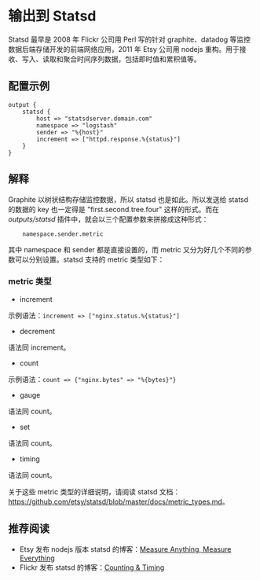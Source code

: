 # 输出到 Statsd

Statsd 最早是 2008 年 Flickr 公司用 Perl 写的针对 graphite、datadog 等监控数据后端存储开发的前端网络应用，2011 年 Etsy 公司用 nodejs 重构。用于接收、写入、读取和聚合时间序列数据，包括即时值和累积值等。

## 配置示例

```
output {
    statsd {
        host => "statsdserver.domain.com"
        namespace => "logstash"
        sender => "%{host}"
        increment => ["httpd.response.%{status}"]
    }
}
```

## 解释

Graphite 以树状结构存储监控数据，所以 statsd 也是如此。所以发送给 statsd 的数据的 key 也一定得是 "first.second.tree.four" 这样的形式。而在 *outputs/statsd* 插件中，就会以三个配置参数来拼接成这种形式：

```
    namespace.sender.metric
```

其中 namespace 和 sender 都是直接设置的，而 metric 又分为好几个不同的参数可以分别设置。statsd 支持的 metric 类型如下：

### metric 类型

* increment

示例语法：`increment => ["nginx.status.%{status}"]`

* decrement

语法同 increment。

* count

示例语法：`count => {"nginx.bytes" => "%{bytes}"}`

* gauge

语法同 count。

* set

语法同 count。

* timing

语法同 count。

关于这些 metric 类型的详细说明，请阅读 statsd 文档：<https://github.com/etsy/statsd/blob/master/docs/metric_types.md>。

## 推荐阅读

* Etsy 发布 nodejs 版本 statsd 的博客：[Measure Anything, Measure Everything](http://codeascraft.etsy.com/2011/02/15/measure-anything-measure-everything/)
* Flickr 发布 statsd 的博客：[Counting & Timing](http://code.flickr.net/2008/10/27/counting-timing/)
